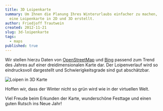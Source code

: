 ```yaml
---
title: 3D Loipenkarte
summary: Um Ihnen die Planung Ihres Winterurlaubs einfacher zu machen, haben wir
  eine Loipenkarte in 2D und 3D erstellt.
author: Friedjoff Trautwein
created: 2012-11-21
slug: 3d-loipenkarte
tags:
  - maps
published: true
---
```

Wir stellen hierzu Daten von [OpenStreetMap](http://www.openstreetmap.org/) und [Bing](http://www.bing.com/maps/) passend zum Trend des Jahres auf einer dreidimensionalen Karte dar. Der Loipenverlauf wird so eindrucksvoll dargestellt und Schwierigkeitsgrade sind gut abschätzbar.

![Loipen in 3D Karte](/images/blog/3d-loipenkarte/loipen.png)

Hoffen wir, dass der Winter nicht so grün wird wie in der virtuellen Welt.

Viel Freude beim Erkunden der Karte, wunderschöne Festtage und einen guten Rutsch ins Neue Jahr!